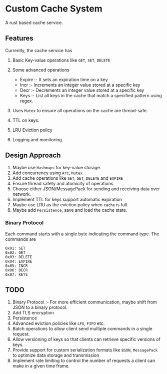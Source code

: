 # Custom Cache System
A rust based cache service.

## Features
Currently, the cache service has 
1. Basic Key-value operations like `GET`, `SET`, `DELETE`
2. Some advanced operations
    
    - Expire :- It sets an expiration time on a key
    - Incr :- Increments an integer value stored at a specific key
    - Decr :- Decrements an integer value stored at a specific key
    - Keys :- List all keys in the cache that match a specified pattern using regex.
3. Uses `Mutex` to ensure all operations on the cache are thread-safe.
4. TTL on keys.
5. LRU Eviction policy
6. Logging and monitoring.

## Design Approach
1. Maybe use `Hashmaps` for key-value storage.
2. Add concurrency using `Arc`, `Mutex`
3. Add cache operations like `SET`, `GET`, `DELETE` and `EXPIRE`
4. Ensure thread safety and atomicity of operations
5. Choose either JSON/MessagePack for sending and receiving data over network.
6. Implement TTL for keys support automatic expiration
7. Maybe use LRU as the eviction policy when `cache` is full.
8. Maybe add `Persistence`, save and load the cache state.

### Binary Protocol
Each command starts with a single byte indicating the command type. The commands are

```
0x01: SET
0x02: GET
0x03: DELETE
0x04: EXPIRE
0x05: INCR
0x06: DECR
0x07: KEYS
```

## TODO
1. Binary Protocol :- For more efficient communication, maybe shift from JSON to a binary protocol.
2. Add TLS encryption 
3. Persistence 
4. Advanced eviction policies like `LFU`, `FIFO` etc.
5. Batch operations to allow client send multiple commands in a single request.
6. Allow versioning of keys so that clients can retrieve specific versions of keys.
7. Provide support for custom serialization formats like `BSON`, `MessagePack` to optimize data storage and transmission
8. Implement rate limiting to control the number of requests a client can make in a given time frame.